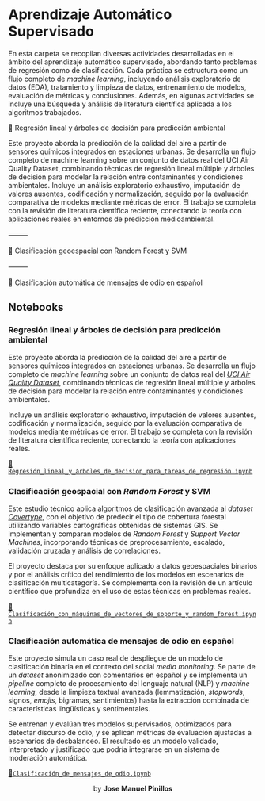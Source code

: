 # Aprendizaje Automático Supervisado
En esta carpeta se recopilan diversas actividades desarrolladas en el ámbito del aprendizaje automático supervisado, abordando tanto problemas de regresión como de clasificación. Cada práctica se estructura como un flujo completo de *machine learning*, incluyendo análisis exploratorio de datos (EDA), tratamiento y limpieza de datos, entrenamiento de modelos, evaluación de métricas y conclusiones. Además, en algunas actividades se incluye una búsqueda y análisis de literatura científica aplicada a los algoritmos trabajados.



📘 Regresión lineal y árboles de decisión para predicción ambiental

Este proyecto aborda la predicción de la calidad del aire a partir de sensores químicos integrados en estaciones urbanas. Se desarrolla un flujo completo de machine learning sobre un conjunto de datos real del UCI Air Quality Dataset, combinando técnicas de regresión lineal múltiple y árboles de decisión para modelar la relación entre contaminantes y condiciones ambientales.
Incluye un análisis exploratorio exhaustivo, imputación de valores ausentes, codificación y normalización, seguido por la evaluación comparativa de modelos mediante métricas de error. El trabajo se completa con la revisión de literatura científica reciente, conectando la teoría con aplicaciones reales en entornos de predicción medioambiental.

⸻

🌲 Clasificación geoespacial con Random Forest y SVM



⸻

💬 Clasificación automática de mensajes de odio en español





## Notebooks

### Regresión lineal y árboles de decisión para predicción ambiental
Este proyecto aborda la predicción de la calidad del aire a partir de sensores químicos integrados en estaciones urbanas. Se desarrolla un flujo completo de *machine learning* sobre un conjunto de datos real del *<u>UCI Air Quality Dataset</u>*, combinando técnicas de regresión lineal múltiple y árboles de decisión para modelar la relación entre contaminantes y condiciones ambientales.

Incluye un análisis exploratorio exhaustivo, imputación de valores ausentes, codificación y normalización, seguido por la evaluación comparativa de modelos mediante métricas de error. El trabajo se completa con la revisión de literatura científica reciente, conectando la teoría con aplicaciones reales.

[🔗 `Regresión_lineal_y_árboles_de_decisión_para_tareas_de_regresión.ipynb`](Regresión_lineal_y_árboles_de_decisión_para_tareas_de_regresión.ipynb)



### Clasificación geospacial con *Random Forest* y SVM
Este estudio técnico aplica algoritmos de clasificación avanzada al *dataset <u>Covertype</u>*, con el objetivo de predecir el tipo de cobertura forestal utilizando variables cartográficas obtenidas de sistemas GIS. Se implementan y comparan modelos de *Random Forest* y *Support Vector Machines*, incorporando técnicas de preprocesamiento, escalado, validación cruzada y análisis de correlaciones.

El proyecto destaca por su enfoque aplicado a datos geoespaciales binarios y por el análisis crítico del rendimiento de los modelos en escenarios de clasificación multicategoría. Se complementa con la revisión de un artículo científico que profundiza en el uso de estas técnicas en problemas reales.

[🔗 `Clasificación_con_máquinas_de_vectores_de_soporte_y_random_forest.ipynb`](Clasificación_con_máquinas_de_vectores_de_soporte_y_random_forest.ipynb)



### Clasificación automática de mensajes de odio en español
Este proyecto simula un caso real de despliegue de un modelo de clasificación binaria en el contexto del social *media monitoring*. Se parte de un *dataset* anonimizado con comentarios en español y se implementa un *pipeline* completo de procesamiento del lenguaje natural (NLP) y *machine learning*, desde la limpieza textual avanzada (lemmatización, *stopwords*, signos, *emojis*, bigramas, sentimientos) hasta la extracción combinada de características lingüísticas y sentimentales.

Se entrenan y evalúan tres modelos supervisados, optimizados para detectar discurso de odio, y se aplican métricas de evaluación ajustadas a escenarios de desbalanceo. El resultado es un modelo validado, interpretado y justificado que podría integrarse en un sistema de moderación automática.

[🔗`Clasificación_de_mensajes_de_odio.ipynb`](Clasificación_de_mensajes_de_odio.ipynb)



<center>by <strong>Jose Manuel Pinillos</strong></center>
